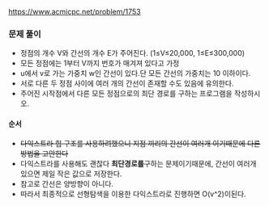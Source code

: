 https://www.acmicpc.net/problem/1753
### 문제 풀이
- 정점의 개수 V와 간선의 개수 E가 주어진다. (1≤V≤20,000, 1≤E≤300,000) 
- 모든 정점에는 1부터 V까지 번호가 매겨져 있다고 가정
-  u에서 v로 가는 가중치 w인 간선이 있다.단 모든 간선의 가중치는 10 이하이다.
- 서로 다른 두 정점 사이에 여러 개의 간선이 존재할 수도 있음에 유의한다.
- 주어진 시작점에서 다른 모든 정점으로의 최단 경로를 구하는 프로그램을 작성하시오.



#### 순서
- ~~다익스트라 힙 구조를 사용하려했으니 지점 끼리의 간선이 여러개 이기때문에 다른 방법을 고안한다~~
- 다익스트라를 사용해도 괜찮다 **최단경로를**구하는 문제이기때문에, 간선이 여러개 있으면 제일 작은 값으로 저장한다. 
- 참고로 간선은 양방향이 아니다.
- 따라서 최종적으로 선형탐색을 이용한 다익스트라로 진행하면 O(v^2)이된다.


